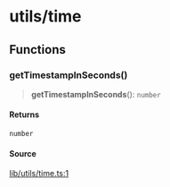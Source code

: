 # utils/time

## Functions

### getTimestampInSeconds()

> **getTimestampInSeconds**(): `number`

#### Returns

`number`

#### Source

[lib/utils/time.ts:1](https://github.com/PufferFinance/puffer-sdk/blob/b5daa782ae6806e90fac58668a99d5205505589f/lib/utils/time.ts#L1)
